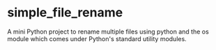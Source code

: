 # simple_file_rename
A mini Python project to rename multiple files using python and the os module which comes under Python's standard utility modules.
